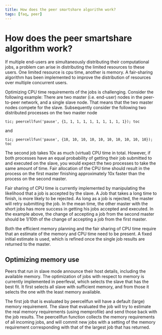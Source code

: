 ```yaml
---
title: How does the peer smartshare algorithm work?
tags: [faq, peer]
---
```


# How does the peer smartshare algorithm work?

If multiple end-users are simultaneously distributing their computational jobs, a problem can arise in distributing the limited resources to these users. One limited resource is cpu time, another is memory. A fair-sharing algorithm has been implemented to improve the distribution of resources over multiple concurrent users.

Optimizing CPU time requirements of the jobs is challenging. Consider the following example: There are two master (i.e. end-user) nodes in the peer-to-peer network, and a single slave node. That means that the two master nodes compete for the slave. Subsequently consider the following two distributed processes on the two master node

    tic; peercellfun('pause', {1, 1, 1, 1, 1, 1, 1, 1, 1, 1}); toc

and

    tic; peercellfun('pause', {10, 10, 10, 10, 10, 10, 10, 10, 10, 10}); toc

The second job takes 10x as much (virtual) CPU time in total. However, if both processes have an equal probability of getting their job submitted to and executed on the slave, you would expect the two processes to take the same amount of time. Fair allocation of the CPU time should result in the process on the first master finishing approximately 10x faster than the process on the second master.

Fair sharing of CPU time is currently implemented by manipulating the likelihood that a job is accepted by the slave. A Job that takes a long time to finish, is more likely to be rejected. As long as a job is rejected, the master will retry submitting the job. In the mean time, the other master with the short jobs has more success in getting his jobs accepted and executed. In the example above, the change of accepting a job from the second master should be 1/10th of the change of accepting a job from the first master.

Both the efficient memory planning and the fair sharing of CPU time require that an estimate of the memory and CPU time need to be present. A fixed initial estimate is used, which is refined once the single job results are returned to the master.

## Optimizing memory use

Peers that run in slave mode announce their host details, including the available memory. The optimization of jobs with respect to memory is currently implemented in peerfeval, which selects the slave that has the best fit. It first selects all slave with sufficient memory, and from those it selects the one with the least memory available.

The first job that is evaluated by peercellfun will have a default (large) memory requirement. The slave that evaluated the job will try to estimate the real memory requirements (using memprofile) and send those back with the job results. The peercellfun function collects the memory requirements of all incoming jobs, and will commit new jobs with a setting of the memory requirement corresponding with that of the largest job that has returned.
